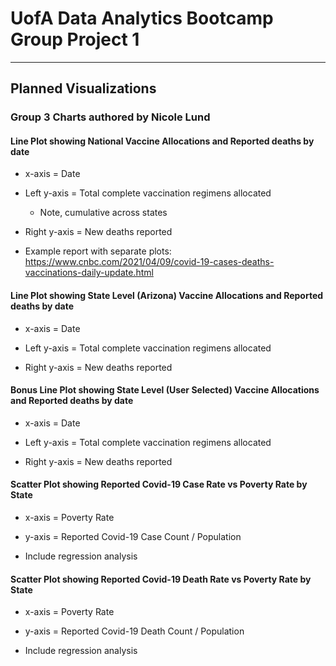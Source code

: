# UofA Data Analytics Bootcamp Group Project 1

-----

## Planned Visualizations

### Group 3 Charts authored by Nicole Lund

#### Line Plot showing National Vaccine Allocations and Reported deaths by date

* x-axis = Date

* Left y-axis = Total complete vaccination regimens allocated
    * Note, cumulative across states

* Right y-axis = New deaths reported

* Example report with separate plots: https://www.cnbc.com/2021/04/09/covid-19-cases-deaths-vaccinations-daily-update.html

#### Line Plot showing State Level (Arizona) Vaccine Allocations and Reported deaths by date

* x-axis = Date

* Left y-axis = Total complete vaccination regimens allocated

* Right y-axis = New deaths reported

#### Bonus Line Plot showing State Level (User Selected) Vaccine Allocations and Reported deaths by date

* x-axis = Date

* Left y-axis = Total complete vaccination regimens allocated

* Right y-axis = New deaths reported

#### Scatter Plot showing Reported Covid-19 Case Rate vs Poverty Rate by State

* x-axis = Poverty Rate

* y-axis = Reported Covid-19 Case Count / Population

* Include regression analysis

#### Scatter Plot showing Reported Covid-19 Death Rate vs Poverty Rate by State

* x-axis = Poverty Rate

* y-axis = Reported Covid-19 Death Count / Population

* Include regression analysis  
